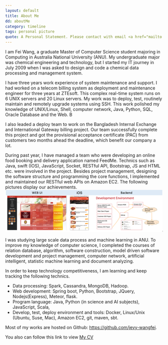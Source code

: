 ```yaml
---
layout: default
title: About Me
dd: aboutMe
category: timeline
tags: personal picture
quote: A Personal Statement. Please contact with email <a href="mailto:jevy.wangfei@gmail.com">jevy.wangfei@gmail.com</a> .
---
```


I am Fei Wang, a graduate Master of Computer Science student majoring in Computing in Australia National University (ANU). My undergraduate major was chemical engineering and technology, but I started my IT journey in July 2009 when I was asked to design and code a chemical data processing and management system.

I have three years work experience of system maintenance and support. I had worked on a telecom billing system as deployment and maintenance engineer for three years at ZTEsoft. This complex real-time system runs on 6 UNIX servers and 20 Linux servers. My work was to deploy, test, routinely maintain and remotely upgrade systems using SSH. This work polished my knowledge of UNIX/Linux, Shell, computer network, Java, Python, SQL, Oracle Database and the Web. B

I also leaded a deploy team to work on the Bangladesh Internal Exchange and International Gateway billing project. Our team successfully complete this project and got the provisional acceptance certificate (PAC) from customers two months ahead the deadline, which benefit our company a lot.

During past year, I have managed a team who were developing an online food booking and delivery application named FeedMe. Technics such as Java, swift (IOS), JavaScript, Socket, RESTful API, Bootstrap, JS and HTML etc. were involved in the project. Besides project management, designing the software structure and programming the core functions, I implemented and maintained our RESTful web APIs on Amazon EC2. The following pictures display our achievements.
<img src="../img/tmp/feedme_in_one.png">

I was studying large scale data process and machine learning in ANU. To improve my knowledge of computer science, I completed the courses of relation database, algorithm, software construction, model driven software development and project management, computer network, artificial intelligent, statistic machine learning and document analyzing.

In order to keep technology competitiveness, I am learning and keep tracking the following technics.

*	Data processing: Spark, Cassandra, MongoDB, Hadoop.
*	Web development: Spring boot, Python, Bootstrap, JQuery, Nodejs(Express), Meteor, flask.
*	Program language: Java, Python (in science and AI subjects), JavaScript, Scala,
*	Develop, test, deploy environment and tools:  Docker, Linux/Unix (Ubuntu, Suse, Mac), Amazon EC2, git, maven, sbt.

Most of my works are hosted on Github: <a href="https://github.com/jevy-wangfei">https://github.com/jevy-wangfei</a>.

You also can follow this link to view <a href="./pdf/CV_2016_07.pdf">My CV</a>
